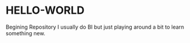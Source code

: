 # HELLO-WORLD
Begining Repository
I usually do BI but just playing around a bit to learn something new.

